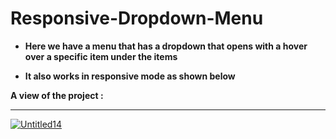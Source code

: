 # Responsive-Dropdown-Menu


<ul>
  <li><strong>Here we have a menu that has a dropdown that opens with a hover over a specific item under the items</strong></li>
</ul>

<ul>
  <li><strong>It also works in responsive mode as shown below</strong></li>
</ul>

 <strong>A view of the project :</strong>

<hr>

<div>
  <a href="https://ibb.co/yqZ9XV2"><img src="https://i.ibb.co/QMTgfX0/Untitled14.png" alt="Untitled14" border="0"></a>
</div>

